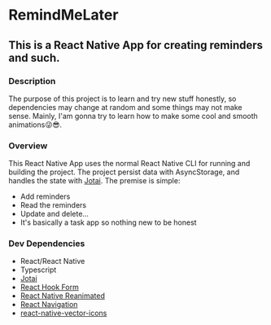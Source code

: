 
# RemindMeLater

## This is a React Native App for creating reminders and such.

### Description

The purpose of this project is to learn and try new stuff honestly, so dependencies may change at random and some things may not make sense. Mainly, I'am gonna try to learn how to make some cool and smooth animations😜😎.

### Overview

This React Native App uses the normal React Native CLI for running and building the project. The project persist data with AsyncStorage, and handles the state with [Jotai](https://github.com/pmndrs/jotai). The premise is simple:
- Add reminders
- Read the reminders
- Update and delete...
- It's basically a task app so nothing new to be honest

### Dev Dependencies

- React/React Native
- Typescript
- [Jotai](https://github.com/pmndrs/jotai)
- [React Hook Form](https://react-hook-form.com/)
- [React Native Reanimated](https://github.com/software-mansion/react-native-reanimated)
- [React Navigation](https://reactnavigation.org/)
- [react-native-vector-icons](https://github.com/oblador/react-native-vector-icons)